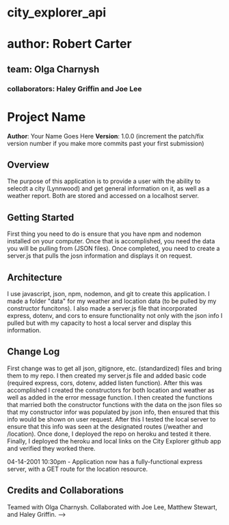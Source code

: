 # city_explorer_api

# author: Robert Carter

## team: Olga Charnysh

### collaborators: Haley Griffin and Joe Lee

# Project Name

**Author**: Your Name Goes Here
**Version**: 1.0.0 (increment the patch/fix version number if you make more commits past your first submission)

## Overview
The purpose of this application is to provide a user with the ability to selecdt a city (Lynnwood) and get general information on it, as well as a weather report. Both are stored and accessed on a localhost server.

## Getting Started
First thing you need to do is ensure that you have npm and nodemon installed on your computer. Once that is accomplished, you need the data you will be pulling from (JSON files). Once completed, you need to create a server.js that pulls the josn information and displays it on request.

## Architecture
I use javascript, json, npm, nodemon, and git to create this application. I made a folder "data" for my weather and location data (to be pulled by my constructor funcitons). I also made a server.js file that incorporated express, dotenv, and cors to ensure functionality not only with the json info I pulled but with my capacity to host a local server and display this information.

## Change Log
First change was to get all json, gitignore, etc. (standardized) files and bring them to my repo. I then created my server.js file and added basic code (required express, cors, dotenv, added listen function). After this was accomplished I created the constructors for both location and weather as well as added in the error message function. I then created the functions that married both the constructor functions with the data on the json files so that my constructor infor was populated by json info, then ensured that this info would be shown on user request. After this I tested the local server to ensure that this info was seen at the designated routes (/weather and /location). Once done, I deployed the repo on heroku and tested it there. Finally, I deployed the heroku and local links on the City Explorer github app and verified they worked there.

04-14-2001 10:30pm - Application now has a fully-functional express server, with a GET route for the location resource.

## Credits and Collaborations
Teamed with Olga Charnysh. Collaborated with Joe Lee, Matthew Stewart, and Haley Griffin.
-->